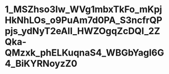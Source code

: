 # 1_MSZhso3Iw_WVg1mbxTkFo_mKpjHkNhLOs_o9PuAm7d0PA_S3ncfrQPpjs_ydNyT2eAlI_HWZOgqZcDQI_2ZQka-QMzxk_phELKuqnaS4_WBGbYagI6G4_BiKYRNoyzZ0

